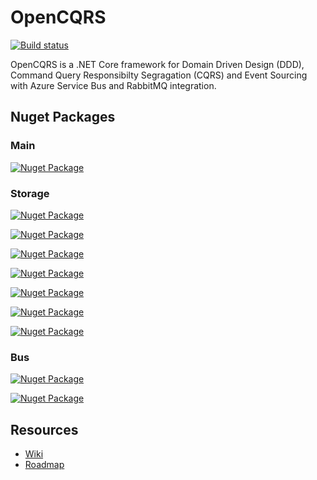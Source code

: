 # OpenCQRS

[![Build status](https://ci.appveyor.com/api/projects/status/p5p80y0fa6e9wbaa?svg=true)](https://ci.appveyor.com/project/lucabriguglia/opencqrs)

OpenCQRS is a .NET Core framework for Domain Driven Design (DDD), Command Query Responsibilty Segragation (CQRS) and Event Sourcing with Azure Service Bus and RabbitMQ integration.

## Nuget Packages

### Main

[![Nuget Package](https://img.shields.io/badge/OpenCqrs-6.1.0-blue.svg)](https://www.nuget.org/packages/OpenCqrs)

### Storage

[![Nuget Package](https://img.shields.io/badge/OpenCqrs.Store.Cosmos.Mongo-6.1.0-blue.svg)](https://www.nuget.org/packages/OpenCqrs.Store.Cosmos.Mongo)

[![Nuget Package](https://img.shields.io/badge/OpenCqrs.Store.Cosmos.Sql-6.1.0-blue.svg)](https://www.nuget.org/packages/OpenCqrs.Store.Cosmos.Sql)

[![Nuget Package](https://img.shields.io/badge/OpenCqrs.Store.EF.MySql-6.1.0-blue.svg)](https://www.nuget.org/packages/OpenCqrs.Store.EF.MySql)

[![Nuget Package](https://img.shields.io/badge/OpenCqrs.Store.EF.PostgreSql-6.1.0-blue.svg)](https://www.nuget.org/packages/OpenCqrs.Store.EF.PostgreSql)

[![Nuget Package](https://img.shields.io/badge/OpenCqrs.Store.EF.Sqlite-6.1.0-blue.svg)](https://www.nuget.org/packages/OpenCqrs.Store.EF.Sqlite)

[![Nuget Package](https://img.shields.io/badge/OpenCqrs.Store.EF.SqlServer-6.1.0-blue.svg)](https://www.nuget.org/packages/OpenCqrs.Store.EF.SqlServer)

[![Nuget Package](https://img.shields.io/badge/OpenCqrs.Store.EF.InMemory-6.1.0-blue.svg)](https://www.nuget.org/packages/OpenCqrs.Store.EF.InMemory)

### Bus

[![Nuget Package](https://img.shields.io/badge/OpenCqrs.Bus.ServiceBus-6.1.0-blue.svg)](https://www.nuget.org/packages/OpenCqrs.Bus.ServiceBus)

[![Nuget Package](https://img.shields.io/badge/OpenCqrs.Bus.RabbitMQ-6.1.0-blue.svg)](https://www.nuget.org/packages/OpenCqrs.Bus.RabbitMQ)

## Resources

- [Wiki](https://github.com/OpenCQRS/OpenCQRS/wiki)
- [Roadmap](https://github.com/OpenCQRS/OpenCQRS/wiki/Roadmap)